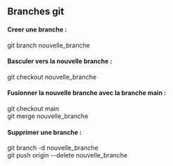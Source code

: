 ## Branches git
#### Creer une branche :
git branch nouvelle_branche

#### Basculer vers la nouvelle branche :
git checkout nouvelle_branche

#### Fusionner la nouvelle branche avec la branche main :
git checkout main
</br>
git merge nouvelle_branche

#### Supprimer une branche :
git branch -d nouvelle_branche
</br>
git push origin --delete nouvelle_branche
